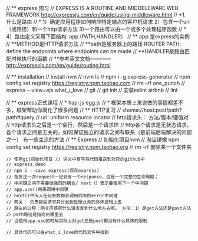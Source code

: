 // ** express 预习
// EXPRESS IS A ROUTINE AND MIDDELEWARE WEB FRAMEWORK http://expressjs.com/en/guide/using-middleware.html
// *1. 什么是路由
// * 1）确定应用程序如何响应特定端点的客户机请求 2）包含一个uri（或路径）和一个http请求方法 3)一个路由可以由一个或多个处理程序函数
// * 4）路由定义采用下面结构: app.(PATH,HANDLER）
//      ** app 是express的实例
//      **METHOD是HTTP请求方法
//      **path是服务器上的路径  ROUTER PATH: define the endpoints where endpoints can be made
//      **HANDLER是路由匹配时候执行的函数
//      **参考英文文档————http://expressjs.com/en/guide/routing.html

// ** installation
    // install nvm
    // nvm ls
    // npm i -g express-generator
    // npm config set registry https://registry.npm.taobao.com
    // rm -rf one_punch
    // express --view=ejs what_i_love
    // git
    // git init
    // 安装eslint airbnb
    // lint


// ** express正式课程
    // * hapi.js  egg.js
    // * 框架本质上来说做的事情都差不多，框架帮助你简化了很多问题
// ** HTTP复习
    // shema://host:post/path?path#query
    // url: uniform resource locator
    // http请求头： 方法/版本/键值对
    // http请求头之后是一个空行，然后是一个请求体
    // http各个请求是无状态请求，各个请求之间是无关的，如何保证独立的请求之间有联系（是前端后端解决的问题之一） 有一些主流的方法
// ** Express
    // 初始化项目nvm 
    // 淘宝镜像 npm config set registry https://registry.npm.taobao.org
    // rm -rf 删除某一个文件夹

    // 使用git初始化项目 // 讲义中有写将代码推送到对应的github中
    // express_demo
    // npm i --save express(保存express)
    // 每发送一次request一定会有一个response，这是一个完整的生命周期；
    // 中间键之间不需要很强烈的耦合/ next（）表示要使用下一个中间键
    // app.use()用来调用中间键
    // next()中传入任何参数都会调用后面的error中间键
    // 网关： 负责接受请求并分发到处理业务的具体逻辑上去
    // 路由的过程：网关应该把什么请求发到什么地方去呢。 方法：1）是get方法还是post方法 2）path路径是指向到哪里去
    // 当使用app.use的时候实际上对get还是post都没有什么具体的限制

    // 具体代码可以在what_i_love的代码文件中找到
